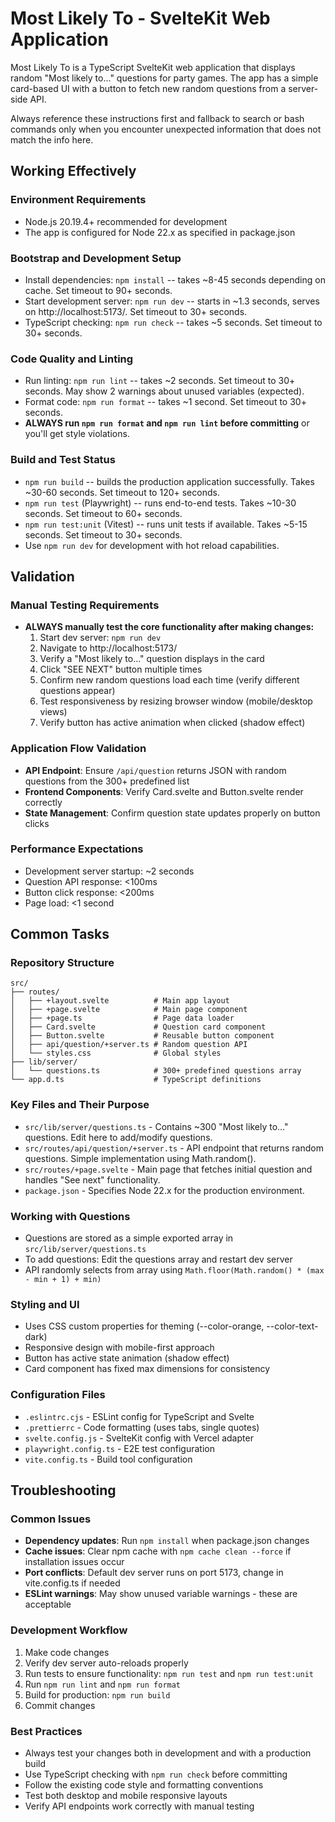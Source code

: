 # Most Likely To - SvelteKit Web Application

Most Likely To is a TypeScript SvelteKit web application that displays random "Most likely to..." questions for party games. The app has a simple card-based UI with a button to fetch new random questions from a server-side API.

Always reference these instructions first and fallback to search or bash commands only when you encounter unexpected information that does not match the info here.

## Working Effectively

### Environment Requirements

- Node.js 20.19.4+ recommended for development
- The app is configured for Node 22.x as specified in package.json

### Bootstrap and Development Setup

- Install dependencies: `npm install` -- takes ~8-45 seconds depending on cache. Set timeout to 90+ seconds.
- Start development server: `npm run dev` -- starts in ~1.3 seconds, serves on http://localhost:5173/. Set timeout to 30+ seconds.
- TypeScript checking: `npm run check` -- takes ~5 seconds. Set timeout to 30+ seconds.

### Code Quality and Linting

- Run linting: `npm run lint` -- takes ~2 seconds. Set timeout to 30+ seconds. May show 2 warnings about unused variables (expected).
- Format code: `npm run format` -- takes ~1 second. Set timeout to 30+ seconds.
- **ALWAYS run `npm run format` and `npm run lint` before committing** or you'll get style violations.

### Build and Test Status

- `npm run build` -- builds the production application successfully. Takes ~30-60 seconds. Set timeout to 120+ seconds.
- `npm run test` (Playwright) -- runs end-to-end tests. Takes ~10-30 seconds. Set timeout to 60+ seconds.
- `npm run test:unit` (Vitest) -- runs unit tests if available. Takes ~5-15 seconds. Set timeout to 30+ seconds.
- Use `npm run dev` for development with hot reload capabilities.

## Validation

### Manual Testing Requirements

- **ALWAYS manually test the core functionality after making changes:**
  1. Start dev server: `npm run dev`
  2. Navigate to http://localhost:5173/
  3. Verify a "Most likely to..." question displays in the card
  4. Click "SEE NEXT" button multiple times
  5. Confirm new random questions load each time (verify different questions appear)
  6. Test responsiveness by resizing browser window (mobile/desktop views)
  7. Verify button has active animation when clicked (shadow effect)

### Application Flow Validation

- **API Endpoint**: Ensure `/api/question` returns JSON with random questions from the 300+ predefined list
- **Frontend Components**: Verify Card.svelte and Button.svelte render correctly
- **State Management**: Confirm question state updates properly on button clicks

### Performance Expectations

- Development server startup: ~2 seconds
- Question API response: <100ms
- Button click response: <200ms
- Page load: <1 second

## Common Tasks

### Repository Structure

```
src/
├── routes/
│   ├── +layout.svelte          # Main app layout
│   ├── +page.svelte            # Main page component
│   ├── +page.ts                # Page data loader
│   ├── Card.svelte             # Question card component
│   ├── Button.svelte           # Reusable button component
│   ├── api/question/+server.ts # Random question API
│   └── styles.css              # Global styles
├── lib/server/
│   └── questions.ts            # 300+ predefined questions array
└── app.d.ts                    # TypeScript definitions
```

### Key Files and Their Purpose

- `src/lib/server/questions.ts` - Contains ~300 "Most likely to..." questions. Edit here to add/modify questions.
- `src/routes/api/question/+server.ts` - API endpoint that returns random questions. Simple implementation using Math.random().
- `src/routes/+page.svelte` - Main page that fetches initial question and handles "See next" functionality.
- `package.json` - Specifies Node 22.x for the production environment.

### Working with Questions

- Questions are stored as a simple exported array in `src/lib/server/questions.ts`
- To add questions: Edit the questions array and restart dev server
- API randomly selects from array using `Math.floor(Math.random() * (max - min + 1) + min)`

### Styling and UI

- Uses CSS custom properties for theming (--color-orange, --color-text-dark)
- Responsive design with mobile-first approach
- Button has active state animation (shadow effect)
- Card component has fixed max dimensions for consistency

### Configuration Files

- `.eslintrc.cjs` - ESLint config for TypeScript and Svelte
- `.prettierrc` - Code formatting (uses tabs, single quotes)
- `svelte.config.js` - SvelteKit config with Vercel adapter
- `playwright.config.ts` - E2E test configuration
- `vite.config.ts` - Build tool configuration

## Troubleshooting

### Common Issues

- **Dependency updates**: Run `npm install` when package.json changes
- **Cache issues**: Clear npm cache with `npm cache clean --force` if installation issues occur
- **Port conflicts**: Default dev server runs on port 5173, change in vite.config.ts if needed
- **ESLint warnings**: May show unused variable warnings - these are acceptable

### Development Workflow

1. Make code changes
2. Verify dev server auto-reloads properly
3. Run tests to ensure functionality: `npm run test` and `npm run test:unit`
4. Run `npm run lint` and `npm run format`
5. Build for production: `npm run build`
6. Commit changes

### Best Practices

- Always test your changes both in development and with a production build
- Use TypeScript checking with `npm run check` before committing
- Follow the existing code style and formatting conventions
- Test both desktop and mobile responsive layouts
- Verify API endpoints work correctly with manual testing
